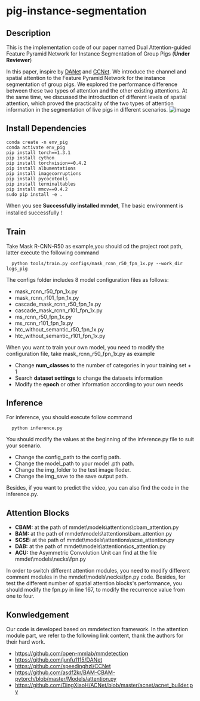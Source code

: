 # pig-instance-segmentation
## Description
<tab><tab>This is the implementation code of our paper named Dual Attention-guided Feature Pyramid Network for Instance Segmentation of Group Pigs (**Under Reviewer**)
  
In this paper, inspire by [DANet](https://arxiv.org/pdf/1809.02983.pdf) and [CCNet](https://openaccess.thecvf.com/content_ICCV_2019/papers/Huang_CCNet_Criss-Cross_Attention_for_Semantic_Segmentation_ICCV_2019_paper.pdf). We introduce the channel and spatial attention to the Feature Pyramid Network for the instance segmentation of group pigs. We explored the performance difference between these two types of attention and the other existing attentions. At the same time, we discussed the introduction of different levels of spatial attention, which proved the practicality of the two types of attention information in the segmentation of live pigs in different scenarios.
![image](https://github.com/zhiweihu1103/pig-instance-segmentation/blob/main/img/1.gif)
## Install Dependencies
```
conda create -n env_pig
conda activate env_pig
pip install torch==1.3.1
pip install cython
pip install torchvision==0.4.2
pip install albumentations
pip install imagecorruptions
pip install pycocotools
pip install terminaltables
pip install mmcv==0.4.2
sudo pip install -e .
```
When you see **Successfully installed mmdet**, The basic environment is installed successfully！
## Train
Take Mask R-CNN-R50 as example,you should cd the project root path, latter execute the following command
```
  python tools/train.py configs/mask_rcnn_r50_fpn_1x.py --work_dir logs_pig
```
The configs folder includes 8 model configuration files as follows:
- mask_rcnn_r50_fpn_1x.py
- mask_rcnn_r101_fpn_1x.py
- cascade_mask_rcnn_r50_fpn_1x.py
- cascade_mask_rcnn_r101_fpn_1x.py
- ms_rcnn_r50_fpn_1x.py
- ms_rcnn_r101_fpn_1x.py
- htc_without_semantic_r50_fpn_1x.py
- htc_without_semantic_r101_fpn_1x.py

When you want to train your own model, you need to modify the configuration file, take mask_rcnn_r50_fpn_1x.py as example
- Change **num_classes** to the number of categories in your training set + 1
- Search **dataset settings** to change the datasets information 
- Modify the **epoch** or other information according to your own needs  
## Inference
  For inference, you should execute follow command
```
  python inference.py
```

You should modify the values at the beginning of the inference.py file to suit your scenario.
- Change the config_path to the config path.
- Change the model_path to your model .pth path.
- Change the img_folder to the test image floder.
- Change the img_save to the save output path.

Besides, if you want to predict the video, you can also find the code in the inference.py.
## Attention Blocks
- **CBAM:** at the path of mmdet\models\attentions\cbam_attention.py
- **BAM:** at the path of mmdet\models\attentions\bam_attention.py
- **SCSE:** at the path of mmdet\models\attentions\scse_attention.py
- **DAB:** at the path of mmdet\models\attentions\cs_attention.py
- **ACU:** the Asymmetric Convolution Unit can find at the file mmdet\models\necks\fpn.py

In order to switch different attention modules, you need to modify different comment modules in the mmdet\models\necks\fpn.py code. Besides, for test the different number of spatial attention blocks's performance, you should modify the fpn.py in line 167, to modify the recurrence value from one to four.
## Konwledgement
Our code is developed based on mmdetection framework. In the attention module part, we refer to the following link content, thank the authors for their hard work.
- https://github.com/open-mmlab/mmdetection
- https://github.com/junfu1115/DANet
- https://github.com/speedinghzl/CCNet
- https://github.com/asdf2kr/BAM-CBAM-pytorch/blob/master/Models/attention.py
- https://github.com/DingXiaoH/ACNet/blob/master/acnet/acnet_builder.py


